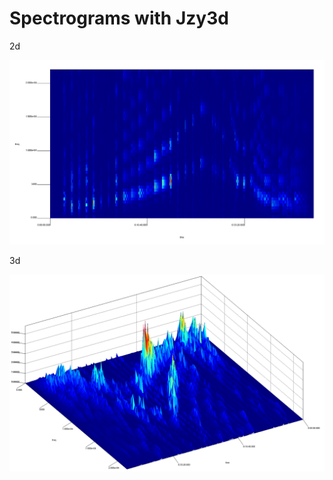 Spectrograms with Jzy3d
========================

2d

<img src="data/screenshots/spectrum2d.png">

3d

<img src="data/screenshots/spectrum3d.png">
